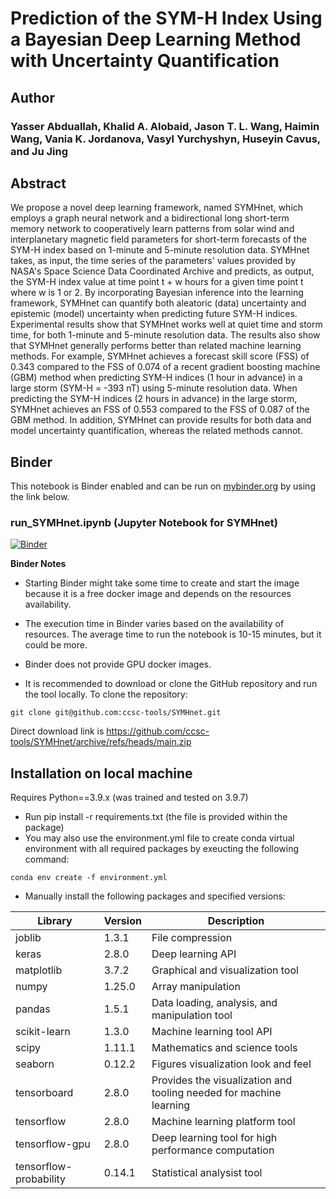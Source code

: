 # Prediction of the SYM-H Index Using a Bayesian Deep Learning Method with Uncertainty Quantification

## Author
### Yasser Abduallah, Khalid A. Alobaid, Jason T. L. Wang, Haimin Wang, Vania K. Jordanova, Vasyl Yurchyshyn, Huseyin Cavus, and Ju Jing

## Abstract
We propose a novel deep learning framework, named SYMHnet, which employs a graph neural network and 
a bidirectional long short-term memory network to cooperatively learn patterns from 
solar wind and interplanetary magnetic field parameters
for short-term
forecasts of the SYM-H index based on
1-minute and 5-minute resolution data. 
SYMHnet takes, as input, the time series of the parameters' values
provided by NASA's Space Science Data Coordinated Archive
and predicts, as output, 
the SYM-H index value
at time point t + w hours
for a given time point t 
where w is 1 or 2.
By incorporating Bayesian inference into the learning framework, 
SYMHnet can quantify both aleatoric (data) uncertainty and
epistemic (model) uncertainty when predicting future SYM-H indices.
Experimental results show that
SYMHnet works well at quiet time and storm time,
for both 1-minute and 5-minute resolution data.
The results also show that
SYMHnet generally performs better than related machine learning methods.
For example, SYMHnet achieves a forecast skill score (FSS) of
0.343
compared to the FSS of 0.074 of a recent gradient boosting machine (GBM) method
when predicting SYM-H indices (1 hour in advance) 
in a large storm (SYM-H = -393 nT) using 5-minute resolution data.
When predicting the SYM-H indices (2 hours in advance)
in the large storm,
SYMHnet achieves an FSS of
0.553 compared to the FSS of
0.087
of the GBM method.
In addition, SYMHnet can provide 
results for both data and model uncertainty quantification, 
whereas the related methods cannot.

## Binder

This notebook is Binder enabled and can be run on [mybinder.org](https://mybinder.org/) by using the link below.


### run_SYMHnet.ipynb (Jupyter Notebook for SYMHnet)
[![Binder](https://mybinder.org/badge_logo.svg)](https://mybinder.org/v2/gh/ccsc-tools/SYMHnet/HEAD?labpath=run_SYMHnet.ipynb)

__Binder Notes__

* Starting Binder might take some time to create and start the image because it is a free docker image and depends on the resources availability.

* The execution time in Binder varies based on the availability of resources. The average time to run the notebook is 10-15 minutes, but it could be more.

* Binder does not provide GPU docker images. 

* It is recommended to download or clone the GitHub repository and run the tool locally. To clone the repository:<br>
```
git clone git@github.com:ccsc-tools/SYMHnet.git
```

Direct download link is https://github.com/ccsc-tools/SYMHnet/archive/refs/heads/main.zip


## Installation on local machine
Requires Python==3.9.x (was trained and tested on 3.9.7)

* Run pip install -r requirements.txt (the file is provided within the package)<br>
* You may also use the environment.yml file to create conda virtual environment with all required packages by exeucting the following command:<br>
```
conda env create -f environment.yml 
```
* Manually install the following packages and specified versions:

|Library | Version   | Description  |
|---|---|---|
| joblib | 1.3.1 | File compression|
|keras| 2.8.0 | Deep learning API|
| matplotlib | 3.7.2 | Graphical and visualization tool|
|numpy| 1.25.0 | Array manipulation|
| pandas| 1.5.1 | Data loading, analysis, and manipulation tool|
|scikit-learn| 1.3.0 | Machine learning tool API|
| scipy | 1.11.1 | Mathematics and science tools |
| seaborn | 0.12.2 | Figures visualization look and feel|
| tensorboard| 2.8.0| Provides the visualization and tooling needed for machine learning|
| tensorflow| 2.8.0| Machine learning platform tool |
| tensorflow-gpu| 2.8.0| Deep learning tool for high performance computation |
| tensorflow-probability | 0.14.1 | Statistical analysist tool| 
